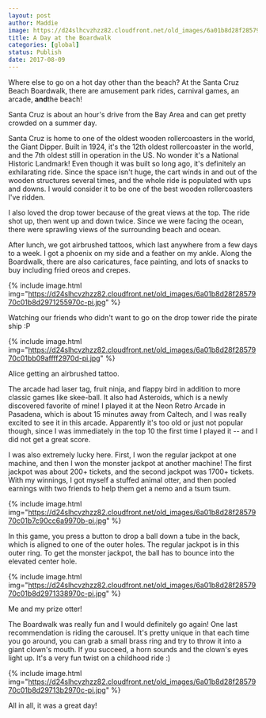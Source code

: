 ```yaml
---
layout: post
author: Maddie
image: https://d24slhcvzhzz82.cloudfront.net/old_images/6a01b8d28f2857970c01b7c90cc7b3970b-pi.jpg
title: A Day at the Boardwalk
categories: [global]
status: Publish
date: 2017-08-09
---
```


Where else to go on a hot day other than the beach? At the Santa Cruz Beach Boardwalk, there are amusement park rides, carnival games, an arcade, **and**the beach!

<div class="photo-caption caption-xid-6a01b8d28f2857970c01b7c90cc7b3970b" id="caption-xid-6a01b8d28f2857970c01b7c90cc7b3970b">Santa Cruz is about an hour's drive from the Bay Area and can get pretty crowded on a summer day.

Santa Cruz is home to one of the oldest wooden rollercoasters in the world, the Giant Dipper. Built in 1924, it's the 12th oldest rollercoaster in the world, and the 7th oldest still in operation in the US. No wonder it's a National Historic Landmark! Even though it was built so long ago, it's definitely an exhilarating ride. Since the space isn't huge, the cart winds in and out of the wooden structures several times, and the whole ride is populated with ups and downs. I would consider it to be one of the best wooden rollercoasters I've ridden.

I also loved the drop tower because of the great views at the top. The ride shot up, then went up and down twice. Since we were facing the ocean, there were sprawling views of the surrounding beach and ocean.

After lunch, we got airbrushed tattoos, which last anywhere from a few days to a week. I got a phoenix on my side and a feather on my ankle. Along the Boardwalk, there are also caricatures, face painting, and lots of snacks to buy including fried oreos and crepes.


{% include image.html img="https://d24slhcvzhzz82.cloudfront.net/old_images/6a01b8d28f2857970c01b8d2971255970c-pi.jpg" %}<div class="photo-caption caption-xid-6a01b8d28f2857970c01b8d2971255970c" id="caption-xid-6a01b8d28f2857970c01b8d2971255970c">Watching our friends who didn't want to go on the drop tower ride the pirate ship :P


{% include image.html img="https://d24slhcvzhzz82.cloudfront.net/old_images/6a01b8d28f2857970c01bb09affff2970d-pi.jpg" %}<div class="photo-caption caption-xid-6a01b8d28f2857970c01bb09affff2970d" id="caption-xid-6a01b8d28f2857970c01bb09affff2970d">Alice getting an airbrushed tattoo.

The arcade had laser tag, fruit ninja, and flappy bird in addition to more classic games like skee-ball. It also had Asteroids, which is a newly discovered favorite of mine! I played it at the Neon Retro Arcade in Pasadena, which is about 15 minutes away from Caltech, and I was really excited to see it in this arcade. Apparently it's too old or just not popular though, since I was immediately in the top 10 the first time I played it -- and I did not get a great score.

I was also extremely lucky here. First, I won the regular jackpot at one machine, and then I won the monster jackpot at another machine! The first jackpot was about 200+ tickets, and the second jackpot was 1700+ tickets. With my winnings, I got myself a stuffed animal otter, and then pooled earnings with two friends to help them get a nemo and a tsum tsum.


{% include image.html img="https://d24slhcvzhzz82.cloudfront.net/old_images/6a01b8d28f2857970c01b7c90cc6a9970b-pi.jpg" %}<div class="photo-caption caption-xid-6a01b8d28f2857970c01b7c90cc6a9970b" id="caption-xid-6a01b8d28f2857970c01b7c90cc6a9970b">In this game, you press a button to drop a ball down a tube in the back, which is aligned to one of the outer holes. The regular jackpot is in this outer ring. To get the monster jackpot, the ball has to bounce into the elevated center hole.


{% include image.html img="https://d24slhcvzhzz82.cloudfront.net/old_images/6a01b8d28f2857970c01b8d2971338970c-pi.jpg" %}<div class="photo-caption caption-xid-6a01b8d28f2857970c01b8d2971338970c" id="caption-xid-6a01b8d28f2857970c01b8d2971338970c">Me and my prize otter!

The Boardwalk was really fun and I would definitely go again! One last recommendation is riding the carousel. It's pretty unique in that each time you go around, you can grab a small brass ring and try to throw it into a giant clown's mouth. If you succeed, a horn sounds and the clown's eyes light up. It's a very fun twist on a childhood ride :)


{% include image.html img="https://d24slhcvzhzz82.cloudfront.net/old_images/6a01b8d28f2857970c01b8d29713b2970c-pi.jpg" %}<div class="photo-caption caption-xid-6a01b8d28f2857970c01b8d29713b2970c" id="caption-xid-6a01b8d28f2857970c01b8d29713b2970c">All in all, it was a great day!

